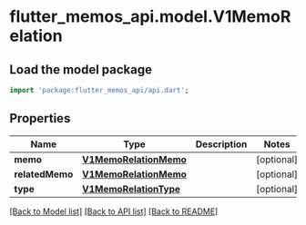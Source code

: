 # flutter_memos_api.model.V1MemoRelation

## Load the model package
```dart
import 'package:flutter_memos_api/api.dart';
```

## Properties
Name | Type | Description | Notes
------------ | ------------- | ------------- | -------------
**memo** | [**V1MemoRelationMemo**](V1MemoRelationMemo.md) |  | [optional] 
**relatedMemo** | [**V1MemoRelationMemo**](V1MemoRelationMemo.md) |  | [optional] 
**type** | [**V1MemoRelationType**](V1MemoRelationType.md) |  | [optional] 

[[Back to Model list]](../README.md#documentation-for-models) [[Back to API list]](../README.md#documentation-for-api-endpoints) [[Back to README]](../README.md)


